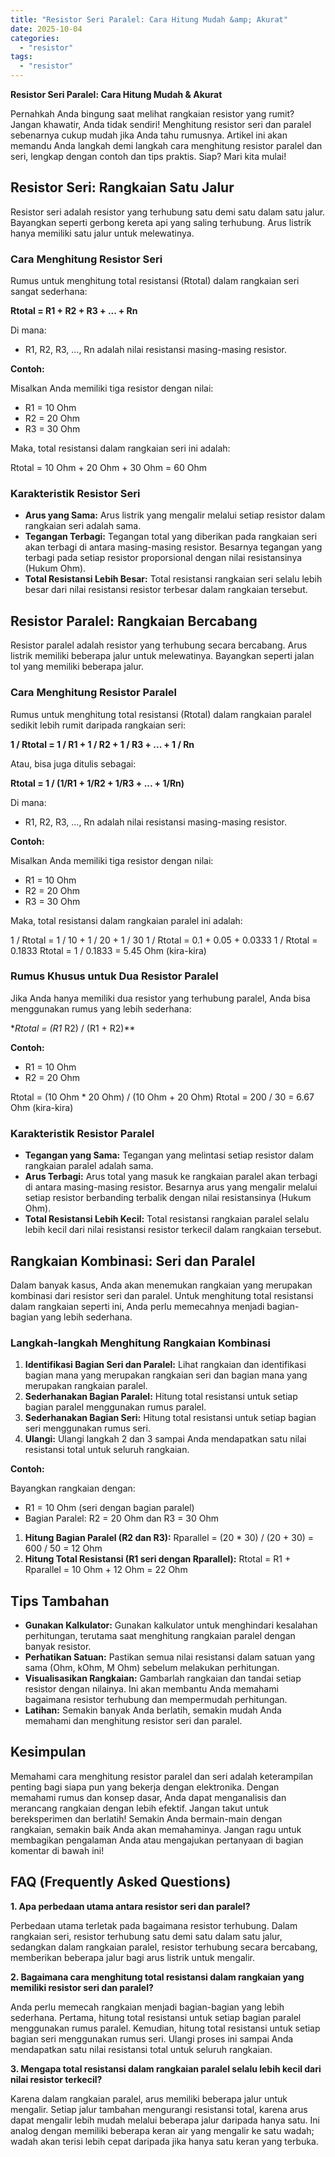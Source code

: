 ```yaml
---
title: "Resistor Seri Paralel: Cara Hitung Mudah &amp; Akurat"
date: 2025-10-04
categories: 
  - "resistor"
tags: 
  - "resistor"
---
```


**Resistor Seri Paralel: Cara Hitung Mudah & Akurat**

Pernahkah Anda bingung saat melihat rangkaian resistor yang rumit? Jangan khawatir, Anda tidak sendiri! Menghitung resistor seri dan paralel sebenarnya cukup mudah jika Anda tahu rumusnya. Artikel ini akan memandu Anda langkah demi langkah cara menghitung resistor paralel dan seri, lengkap dengan contoh dan tips praktis. Siap? Mari kita mulai!

## Resistor Seri: Rangkaian Satu Jalur

Resistor seri adalah resistor yang terhubung satu demi satu dalam satu jalur. Bayangkan seperti gerbong kereta api yang saling terhubung. Arus listrik hanya memiliki satu jalur untuk melewatinya.

### Cara Menghitung Resistor Seri

Rumus untuk menghitung total resistansi (Rtotal) dalam rangkaian seri sangat sederhana:

**Rtotal = R1 + R2 + R3 + ... + Rn**

Di mana:

- R1, R2, R3, ..., Rn adalah nilai resistansi masing-masing resistor.

**Contoh:**

Misalkan Anda memiliki tiga resistor dengan nilai:

- R1 = 10 Ohm
- R2 = 20 Ohm
- R3 = 30 Ohm

Maka, total resistansi dalam rangkaian seri ini adalah:

Rtotal = 10 Ohm + 20 Ohm + 30 Ohm = 60 Ohm

### Karakteristik Resistor Seri

- **Arus yang Sama:** Arus listrik yang mengalir melalui setiap resistor dalam rangkaian seri adalah sama.
- **Tegangan Terbagi:** Tegangan total yang diberikan pada rangkaian seri akan terbagi di antara masing-masing resistor. Besarnya tegangan yang terbagi pada setiap resistor proporsional dengan nilai resistansinya (Hukum Ohm).
- **Total Resistansi Lebih Besar:** Total resistansi rangkaian seri selalu lebih besar dari nilai resistansi resistor terbesar dalam rangkaian tersebut.

## Resistor Paralel: Rangkaian Bercabang

Resistor paralel adalah resistor yang terhubung secara bercabang. Arus listrik memiliki beberapa jalur untuk melewatinya. Bayangkan seperti jalan tol yang memiliki beberapa jalur.

### Cara Menghitung Resistor Paralel

Rumus untuk menghitung total resistansi (Rtotal) dalam rangkaian paralel sedikit lebih rumit daripada rangkaian seri:

**1 / Rtotal = 1 / R1 + 1 / R2 + 1 / R3 + ... + 1 / Rn**

Atau, bisa juga ditulis sebagai:

**Rtotal = 1 / (1/R1 + 1/R2 + 1/R3 + ... + 1/Rn)**

Di mana:

- R1, R2, R3, ..., Rn adalah nilai resistansi masing-masing resistor.

**Contoh:**

Misalkan Anda memiliki tiga resistor dengan nilai:

- R1 = 10 Ohm
- R2 = 20 Ohm
- R3 = 30 Ohm

Maka, total resistansi dalam rangkaian paralel ini adalah:

1 / Rtotal = 1 / 10 + 1 / 20 + 1 / 30 1 / Rtotal = 0.1 + 0.05 + 0.0333 1 / Rtotal = 0.1833 Rtotal = 1 / 0.1833 = 5.45 Ohm (kira-kira)

### Rumus Khusus untuk Dua Resistor Paralel

Jika Anda hanya memiliki dua resistor yang terhubung paralel, Anda bisa menggunakan rumus yang lebih sederhana:

\*_Rtotal = (R1_ R2) / (R1 + R2)\*\*

**Contoh:**

- R1 = 10 Ohm
- R2 = 20 Ohm

Rtotal = (10 Ohm \* 20 Ohm) / (10 Ohm + 20 Ohm) Rtotal = 200 / 30 = 6.67 Ohm (kira-kira)

### Karakteristik Resistor Paralel

- **Tegangan yang Sama:** Tegangan yang melintasi setiap resistor dalam rangkaian paralel adalah sama.
- **Arus Terbagi:** Arus total yang masuk ke rangkaian paralel akan terbagi di antara masing-masing resistor. Besarnya arus yang mengalir melalui setiap resistor berbanding terbalik dengan nilai resistansinya (Hukum Ohm).
- **Total Resistansi Lebih Kecil:** Total resistansi rangkaian paralel selalu lebih kecil dari nilai resistansi resistor terkecil dalam rangkaian tersebut.

## Rangkaian Kombinasi: Seri dan Paralel

Dalam banyak kasus, Anda akan menemukan rangkaian yang merupakan kombinasi dari resistor seri dan paralel. Untuk menghitung total resistansi dalam rangkaian seperti ini, Anda perlu memecahnya menjadi bagian-bagian yang lebih sederhana.

### Langkah-langkah Menghitung Rangkaian Kombinasi

1. **Identifikasi Bagian Seri dan Paralel:** Lihat rangkaian dan identifikasi bagian mana yang merupakan rangkaian seri dan bagian mana yang merupakan rangkaian paralel.
2. **Sederhanakan Bagian Paralel:** Hitung total resistansi untuk setiap bagian paralel menggunakan rumus paralel.
3. **Sederhanakan Bagian Seri:** Hitung total resistansi untuk setiap bagian seri menggunakan rumus seri.
4. **Ulangi:** Ulangi langkah 2 dan 3 sampai Anda mendapatkan satu nilai resistansi total untuk seluruh rangkaian.

**Contoh:**

Bayangkan rangkaian dengan:

- R1 = 10 Ohm (seri dengan bagian paralel)
- Bagian Paralel: R2 = 20 Ohm dan R3 = 30 Ohm

1. **Hitung Bagian Paralel (R2 dan R3):** Rparallel = (20 \* 30) / (20 + 30) = 600 / 50 = 12 Ohm
2. **Hitung Total Resistansi (R1 seri dengan Rparallel):** Rtotal = R1 + Rparallel = 10 Ohm + 12 Ohm = 22 Ohm

## Tips Tambahan

- **Gunakan Kalkulator:** Gunakan kalkulator untuk menghindari kesalahan perhitungan, terutama saat menghitung rangkaian paralel dengan banyak resistor.
- **Perhatikan Satuan:** Pastikan semua nilai resistansi dalam satuan yang sama (Ohm, kOhm, M Ohm) sebelum melakukan perhitungan.
- **Visualisasikan Rangkaian:** Gambarlah rangkaian dan tandai setiap resistor dengan nilainya. Ini akan membantu Anda memahami bagaimana resistor terhubung dan mempermudah perhitungan.
- **Latihan:** Semakin banyak Anda berlatih, semakin mudah Anda memahami dan menghitung resistor seri dan paralel.

## Kesimpulan

Memahami cara menghitung resistor paralel dan seri adalah keterampilan penting bagi siapa pun yang bekerja dengan elektronika. Dengan memahami rumus dan konsep dasar, Anda dapat menganalisis dan merancang rangkaian dengan lebih efektif. Jangan takut untuk bereksperimen dan berlatih! Semakin Anda bermain-main dengan rangkaian, semakin baik Anda akan memahaminya. Jangan ragu untuk membagikan pengalaman Anda atau mengajukan pertanyaan di bagian komentar di bawah ini!

## FAQ (Frequently Asked Questions)

**1\. Apa perbedaan utama antara resistor seri dan paralel?**

Perbedaan utama terletak pada bagaimana resistor terhubung. Dalam rangkaian seri, resistor terhubung satu demi satu dalam satu jalur, sedangkan dalam rangkaian paralel, resistor terhubung secara bercabang, memberikan beberapa jalur bagi arus listrik untuk mengalir.

**2\. Bagaimana cara menghitung total resistansi dalam rangkaian yang memiliki resistor seri dan paralel?**

Anda perlu memecah rangkaian menjadi bagian-bagian yang lebih sederhana. Pertama, hitung total resistansi untuk setiap bagian paralel menggunakan rumus paralel. Kemudian, hitung total resistansi untuk setiap bagian seri menggunakan rumus seri. Ulangi proses ini sampai Anda mendapatkan satu nilai resistansi total untuk seluruh rangkaian.

**3\. Mengapa total resistansi dalam rangkaian paralel selalu lebih kecil dari nilai resistor terkecil?**

Karena dalam rangkaian paralel, arus memiliki beberapa jalur untuk mengalir. Setiap jalur tambahan mengurangi resistansi total, karena arus dapat mengalir lebih mudah melalui beberapa jalur daripada hanya satu. Ini analog dengan memiliki beberapa keran air yang mengalir ke satu wadah; wadah akan terisi lebih cepat daripada jika hanya satu keran yang terbuka.

